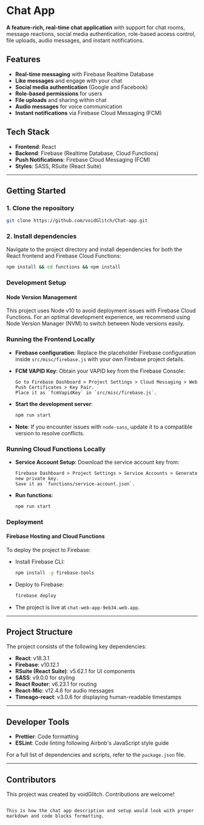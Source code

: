 

# **Chat App**

**A feature-rich, real-time chat application** with support for chat rooms, message reactions, social media authentication, role-based access control, file uploads, audio messages, and instant notifications.

## **Features**
- **Real-time messaging** with Firebase Realtime Database
- **Like messages** and engage with your chat
- **Social media authentication** (Google and Facebook)
- **Role-based permissions** for users
- **File uploads** and sharing within chat
- **Audio messages** for voice communication
- **Instant notifications** via Firebase Cloud Messaging (FCM)
  
## **Tech Stack**
- **Frontend**: React
- **Backend**: Firebase (Realtime Database, Cloud Functions)
- **Push Notifications**: Firebase Cloud Messaging (FCM)
- **Styles**: SASS, RSuite (React Suite)

---

## **Getting Started**

### **1. Clone the repository**

```bash
git clone https://github.com/voidGlitch/Chat-app.git
```

### **2. Install dependencies**
Navigate to the project directory and install dependencies for both the React frontend and Firebase Cloud Functions:

```bash
npm install && cd functions && npm install
```

### **Development Setup**
#### **Node Version Management**
This project uses Node v10 to avoid deployment issues with Firebase Cloud Functions. For an optimal development experience, we recommend using Node Version Manager (NVM) to switch between Node versions easily.

### **Running the Frontend Locally**
- **Firebase configuration**: Replace the placeholder Firebase configuration inside `src/misc/firebase.js` with your own Firebase project details.
  
- **FCM VAPID Key**: Obtain your VAPID key from the Firebase Console:

  ```text
  Go to Firebase Dashboard > Project Settings > Cloud Messaging > Web Push Certificates > Key Pair.
  Place it as `fcmVapidKey` in `src/misc/firebase.js`.
  ```

- **Start the development server**:

  ```bash
  npm run start
  ```

- **Note**: If you encounter issues with `node-sass`, update it to a compatible version to resolve conflicts.

### **Running Cloud Functions Locally**
- **Service Account Setup**: Download the service account key from:

  ```text
  Firebase Dashboard > Project Settings > Service Accounts > Generate new private key.
  Save it as `functions/service-account.json`.
  ```

- **Run functions**:

  ```bash
  npm run start
  ```

### **Deployment**
#### **Firebase Hosting and Cloud Functions**
To deploy the project to Firebase:

- Install Firebase CLI:

  ```bash
  npm install -g firebase-tools
  ```

- Deploy to Firebase:

  ```bash
  firebase deploy
  ```

- The project is live at `chat-web-app-9eb34.web.app`.

---

## **Project Structure**
The project consists of the following key dependencies:

- **React**: v18.3.1
- **Firebase**: v10.12.1
- **RSuite (React Suite)**: v5.62.1 for UI components
- **SASS**: v9.0.0 for styling
- **React Router**: v6.23.1 for routing
- **React-Mic**: v12.4.6 for audio messages
- **Timeago-react**: v3.0.6 for displaying human-readable timestamps

---

## **Developer Tools**
- **Prettier**: Code formatting
- **ESLint**: Code linting following Airbnb's JavaScript style guide

For a full list of dependencies and scripts, refer to the `package.json` file.

---

## **Contributors**
This project was created by voidGlitch. Contributions are welcome!
```

This is how the chat app description and setup would look with proper markdown and code blocks formatting.
